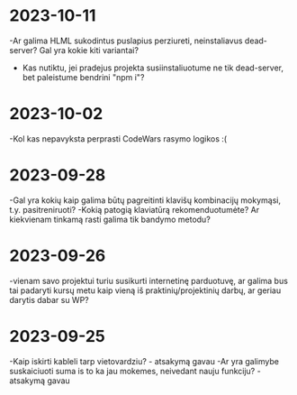 # 2023-10-11
-Ar galima HLML sukodintus puslapius perziureti, neinstaliavus dead-server? Gal yra kokie kiti variantai?
- Kas nutiktu, jei pradejus projekta susiinstaliuotume ne tik dead-server, bet paleistume bendrini "npm i"? 


# 2023-10-02
-Kol kas nepavyksta perprasti CodeWars rasymo logikos :(


# 2023-09-28
-Gal yra kokių kaip galima būtų pagreitinti klavišų kombinacijų mokymąsi, t.y. pasitreniruoti?
-Kokią patogią klaviatūrą rekomenduotumėte? Ar kiekvienam tinkamą rasti galima tik bandymo metodu?


# 2023-09-26

-vienam savo projektui turiu susikurti internetinę parduotuvę, ar galima bus tai padaryti kursų metu kaip vieną iš praktinių/projektinių darbų, ar geriau darytis dabar su WP?


# 2023-09-25

-Kaip iskirti kableli tarp vietovardziu? - atsakymą gavau
-Ar yra galimybe suskaiciuoti suma is to ka jau mokemes, neivedant nauju funkciju? - atsakymą gavau
